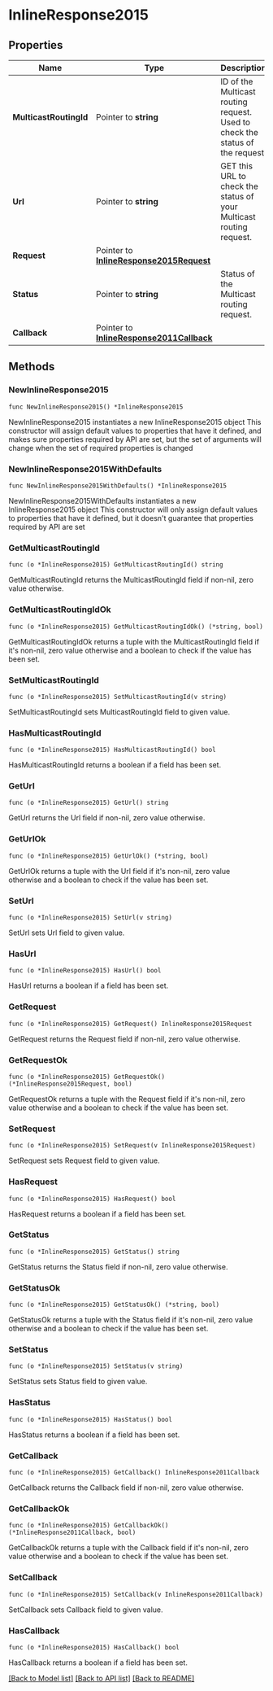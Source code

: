 # InlineResponse2015

## Properties

Name | Type | Description | Notes
------------ | ------------- | ------------- | -------------
**MulticastRoutingId** | Pointer to **string** | ID of the Multicast routing request. Used to check the status of the request. | [optional] 
**Url** | Pointer to **string** | GET this URL to check the status of your Multicast routing request. | [optional] 
**Request** | Pointer to [**InlineResponse2015Request**](InlineResponse2015Request.md) |  | [optional] 
**Status** | Pointer to **string** | Status of the Multicast routing request. | [optional] 
**Callback** | Pointer to [**InlineResponse2011Callback**](InlineResponse2011Callback.md) |  | [optional] 

## Methods

### NewInlineResponse2015

`func NewInlineResponse2015() *InlineResponse2015`

NewInlineResponse2015 instantiates a new InlineResponse2015 object
This constructor will assign default values to properties that have it defined,
and makes sure properties required by API are set, but the set of arguments
will change when the set of required properties is changed

### NewInlineResponse2015WithDefaults

`func NewInlineResponse2015WithDefaults() *InlineResponse2015`

NewInlineResponse2015WithDefaults instantiates a new InlineResponse2015 object
This constructor will only assign default values to properties that have it defined,
but it doesn't guarantee that properties required by API are set

### GetMulticastRoutingId

`func (o *InlineResponse2015) GetMulticastRoutingId() string`

GetMulticastRoutingId returns the MulticastRoutingId field if non-nil, zero value otherwise.

### GetMulticastRoutingIdOk

`func (o *InlineResponse2015) GetMulticastRoutingIdOk() (*string, bool)`

GetMulticastRoutingIdOk returns a tuple with the MulticastRoutingId field if it's non-nil, zero value otherwise
and a boolean to check if the value has been set.

### SetMulticastRoutingId

`func (o *InlineResponse2015) SetMulticastRoutingId(v string)`

SetMulticastRoutingId sets MulticastRoutingId field to given value.

### HasMulticastRoutingId

`func (o *InlineResponse2015) HasMulticastRoutingId() bool`

HasMulticastRoutingId returns a boolean if a field has been set.

### GetUrl

`func (o *InlineResponse2015) GetUrl() string`

GetUrl returns the Url field if non-nil, zero value otherwise.

### GetUrlOk

`func (o *InlineResponse2015) GetUrlOk() (*string, bool)`

GetUrlOk returns a tuple with the Url field if it's non-nil, zero value otherwise
and a boolean to check if the value has been set.

### SetUrl

`func (o *InlineResponse2015) SetUrl(v string)`

SetUrl sets Url field to given value.

### HasUrl

`func (o *InlineResponse2015) HasUrl() bool`

HasUrl returns a boolean if a field has been set.

### GetRequest

`func (o *InlineResponse2015) GetRequest() InlineResponse2015Request`

GetRequest returns the Request field if non-nil, zero value otherwise.

### GetRequestOk

`func (o *InlineResponse2015) GetRequestOk() (*InlineResponse2015Request, bool)`

GetRequestOk returns a tuple with the Request field if it's non-nil, zero value otherwise
and a boolean to check if the value has been set.

### SetRequest

`func (o *InlineResponse2015) SetRequest(v InlineResponse2015Request)`

SetRequest sets Request field to given value.

### HasRequest

`func (o *InlineResponse2015) HasRequest() bool`

HasRequest returns a boolean if a field has been set.

### GetStatus

`func (o *InlineResponse2015) GetStatus() string`

GetStatus returns the Status field if non-nil, zero value otherwise.

### GetStatusOk

`func (o *InlineResponse2015) GetStatusOk() (*string, bool)`

GetStatusOk returns a tuple with the Status field if it's non-nil, zero value otherwise
and a boolean to check if the value has been set.

### SetStatus

`func (o *InlineResponse2015) SetStatus(v string)`

SetStatus sets Status field to given value.

### HasStatus

`func (o *InlineResponse2015) HasStatus() bool`

HasStatus returns a boolean if a field has been set.

### GetCallback

`func (o *InlineResponse2015) GetCallback() InlineResponse2011Callback`

GetCallback returns the Callback field if non-nil, zero value otherwise.

### GetCallbackOk

`func (o *InlineResponse2015) GetCallbackOk() (*InlineResponse2011Callback, bool)`

GetCallbackOk returns a tuple with the Callback field if it's non-nil, zero value otherwise
and a boolean to check if the value has been set.

### SetCallback

`func (o *InlineResponse2015) SetCallback(v InlineResponse2011Callback)`

SetCallback sets Callback field to given value.

### HasCallback

`func (o *InlineResponse2015) HasCallback() bool`

HasCallback returns a boolean if a field has been set.


[[Back to Model list]](../README.md#documentation-for-models) [[Back to API list]](../README.md#documentation-for-api-endpoints) [[Back to README]](../README.md)


